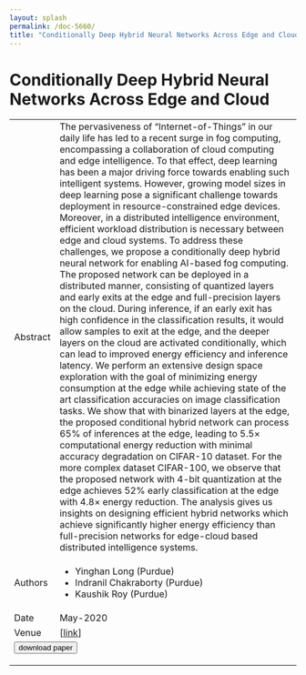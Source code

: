 ```yaml
---
layout: splash
permalink: /doc-5660/
title: "Conditionally Deep Hybrid Neural Networks Across Edge and Cloud"
---
```


# Conditionally Deep Hybrid Neural Networks Across Edge and Cloud

<table>
    <tbody>
    <tr>
        <td>Abstract</td>
        <td>The pervasiveness of “Internet-of-Things” in our daily life has led to a recent surge in fog computing, encompassing a collaboration of cloud computing and edge intelligence. To that effect, deep learning has been a major driving force towards enabling such intelligent systems. However, growing model sizes in deep learning pose a significant challenge towards deployment in resource-constrained edge devices. Moreover, in a distributed intelligence environment, efficient workload distribution is necessary between edge and cloud systems. To address these challenges, we propose a conditionally deep hybrid neural network for enabling AI-based fog computing. The proposed network can be deployed in a distributed manner, consisting of quantized layers and early exits at the edge and full-precision layers on the cloud. During inference, if an early exit has high confidence in the classification results, it would allow samples to exit at the edge, and the deeper layers on the cloud are activated conditionally, which can lead to improved energy efficiency and inference latency. We perform an extensive design space exploration with the goal of minimizing energy consumption at the edge while achieving state of the art classification accuracies on image classification tasks. We show that with binarized layers at the edge, the proposed conditional hybrid network can process 65% of inferences at the edge, leading to 5.5× computational energy reduction with minimal accuracy degradation on CIFAR-10 dataset. For the more complex dataset CIFAR-100, we observe that the proposed network with 4-bit quantization at the edge achieves 52% early classification at the edge with 4.8× energy reduction. The analysis gives us insights on designing efficient hybrid networks which achieve significantly higher energy efficiency than full-precision networks for edge-cloud based distributed intelligence systems.</td>
    </tr>
    <tr>
        <td>Authors</td>
        <td>
            <ul>
                <li>Yinghan Long (Purdue)</li>
                <li>Indranil Chakraborty (Purdue)</li>
                <li>Kaushik Roy (Purdue)</li>
            </ul>
        </td>
    </tr>
    <tr>
        <td>Date</td>
        <td>May-2020</td>
    </tr>
    <tr>
        <td>Venue</td>
        <td> [<a href="https://arxiv.org/pdf/2005.10851.pdf">link</a>]</td>
    </tr>
        <tr>
            <td colspan="2">
                <form method="get" action="https://ibm.box.com/v/doc-5660-paper">
                    <button type="submit">download paper</button>
                </form>
            </td>
        </tr>
    </tbody>
</table>
